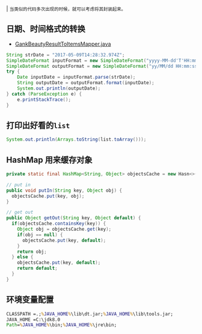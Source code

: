 

| `当类似的代码多次出现的时候，就可以考虑将其封装起来。`

## 日期、时间格式的转换
>
- [GankBeautyResultToItemsMapper.java](https://github.com/lyloou/RxJavaSamples/blob/master/app/src/main/java/com/rengwuxian/rxjavasamples/util/GankBeautyResultToItemsMapper.java)

```java
String strDate = "2017-05-09T14:28:32.974Z";
SimpleDateFormat inputFormat = new SimpleDateFormat("yyyy-MM-dd'T'HH:mm:ss.SS'Z'");
SimpleDateFormat outputFormat = new SimpleDateFormat("yy/MM/dd HH:mm:ss");
try {
    Date inputDate = inputFormat.parse(strDate);
    String outputDate = outputFormat.format(inputDate);
    System.out.println(outputDate);
} catch (ParseException e) {
    e.printStackTrace();
}
```

## 打印出好看的`list`
```java
System.out.println(Arrays.toString(list.toArray()));
```

## HashMap 用来缓存对象
```java
private static final HashMap<String, Object> objectsCache = new Hasn<>();

// put in
public void putIn(String key, Object obj) {
  objectsCache.put(key, obj);
}

// get out
public Object getOut(String key, Object default) {
  if(objectsCache.containsKey(key)) {
    Object obj = objectsCache.get(key);
    if(obj == null) {
      objectsCache.put(key, default);
    }
    return obj;
  } else {
    objectsCache.put(key, default);
    return default;
  }
}
```


## 环境变量配置
```cmd
CLASSPATH =.;%JAVA_HOME%\lib\dt.jar;%JAVA_HOME%\lib\tools.jar;
JAVA_HOME =C:\jdk8.0
Path=%JAVA_HOME%\bin;%JAVA_HOME%\jre\bin;
```

